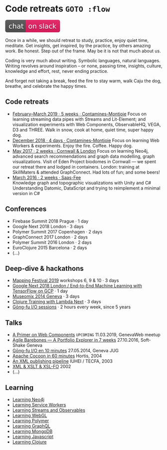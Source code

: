 # Code retreats `GOTO :flow`

[![Chat on Slack](./.chat-on-slack.svg)](https://petit-atelier.slack.com/messages/CFYLHHC1G/)

Once in a while, we should retreat to study, practice, enjoy quiet time, meditate.
Get insights, get inspired, by the practice, by others amazing work.
Be honest. Step out of the frame. May be it is not that much about us.

Coding is very much about writing. Symbolic languages, natural languages.
Writing revolves around inspiration – or none, passing time, insights,
culture, knowledge and effort, rest, never ending practice.

And forget not taking a break, feed the fire to stay warm,
walk Caju the dog, breathe, and celebrate the happy times.

## Code retreats

* [February–March 2019 · 5 weeks · Contamines-Montjoie](201902-code-retreat/README.md)
  Focus on learning streaming data pipes with Streams and Lit-Element; and visualization experiments with Web Components, ObservableHQ, VEGA, D3 and THREE. Walk in snow, cook at home, quiet time, super happy dog.
* [December 2018 · 4 days · Contamines-Montjoie](201812-code-retreat/README.md)
  Focus on learning Web Workers & experiments. Enjoy the fire. Coffee. Happy dog.
* [May 2017 · 2 weeks · Cornwall & London](201812-code-retreat/README.md)
  Focus on learning Neo4j, advanced search recommendations and graph data modelling, graph visualizations. Visit of Eden Project biodomes in Cornwall — we spent our retreat there and lodged in containers. London: training at SkillMaters & attended GraphConnect. Had lots of fun; and some beers!
* [March 2016 · 2 weeks · Saas-Fee](#TODO)  
  Knowledge graph and topographic visualizations with Unity and C#  
  Understanding Datomic, DataScript and trying to reimplement a minimal version in C#

## Conferences

* Firebase Summit 2018 Prague · 1 day
* Google Next 2018 London · 3 days
* Polymer Summit 2017 Copenhagen · 2 days
* GraphConnect 2017 London · 2 days
* Polymer Summit 2016 London · 2 days
* EuroClojure 2015 Barcelona · 2 days
* (…)

## Deep-dive & hackathons

* [Mapping Festival 2019](https://2019.mappingfestival.com/workshops_2019_fr.pdf) workshops 6, 9 & 10 · 3 days
* [Google Next 2018 London / End-to-End Machine Learning with TensorFlow on GCP](https://cloud.withgoogle.com/next18/london/sessions/session/245765) · 1 day
* [Museomix 2014 Geneva](https://www.museomix.org/editions/2014/geneve) · 3 days
* [Clojure Training with Lambda Next](https://github.com/olange/learning-clojure/wiki/Clojure-Training-with-Lambda-Next-·-Day-1) · 3 days
* [Gōng-fu I/O sessions](https://www.meetup.com/fr-FR/gōngfuIO/) · 2 hours every week, since 5 years

## Talks

* [A Primer on Web Components](https://www.meetup.com/fr-FR/GenevaWeb/events/258787967/) `UPCOMING` 11.03.2019, GenevaWeb meetup
* [Agile Barebones — A Portfolio Explorer in 7 weeks](https://www.kora.li/admin.html#/index/p?u=olange&s=myloim-agile-barebones&c=softshake&e=Donkey_Kong) 27.10.2016, Soft-Shake Geneva
* [Gōng-fu I/O en 10 minutes](http://gongfu.io/presentations/10-min/#/step-01) 27.05.2014, Geneva JUG
* [Apache Cocoon in 60 minutes](#TODO) Hortis, 2004
* [An XML publishing pipeline](#TODO) IUHEI / TECFA, 2003
* [XML & XSLT & XSL-FO](#TODO) 2002
* (…)

## Learning

* [Learning Neo4j](https://github.com/olange/learning-neo4j)
* [Learning Service Workers](https://olange.github.io/learning-service-workers/)
* [Learning Streams and Observables](https://github.com/olange/learning-streams/)
* [Learning WebGL](https://github.com/olange/learning-webgl/)
* [Learning Polymer](https://github.com/olange/learning-polymer/)
* [Learning GraphQL](https://github.com/olange/learning-graphql/)
* [Learning MongoDB](https://github.com/olange/learning-mongodb/)
* [Learning Javascript](https://github.com/olange/learning-javascript/)
* [Learning Clojure](https://github.com/olange/learning-clojure/)
